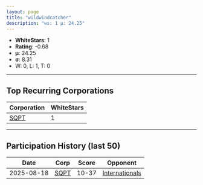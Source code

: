 ```yaml
---
layout: page
title: "wildwindcatcher"
description: "ws: 1 μ: 24.25"
---
```

- **WhiteStars**: 1
- **Rating**: -0.68
- **μ**: 24.25  
- **σ**: 8.31
- W: 0, L: 1, T: 0

---

## Top Recurring Corporations

| Corporation | WhiteStars |
| --- | --- |
| [SQPT](https://ws.tsl.rocks/corp/eabbab0640b8da02ae167f315cf981b2a200e5444eb134a06747d8a84fa10805/) | 1 |

---

## Participation History (last 50)

| Date | Corp | Score | Opponent |
| --- | --- | --- | --- |
| 2025-08-18 | [SQPT](https://ws.tsl.rocks/corp/eabbab0640b8da02ae167f315cf981b2a200e5444eb134a06747d8a84fa10805/) | 10-37 | [Internationals](https://ws.tsl.rocks/corp/7ddbb3c057311d12ecc582b5767dc061653f6b7769ea81f82c752ec258aff6cc/) |